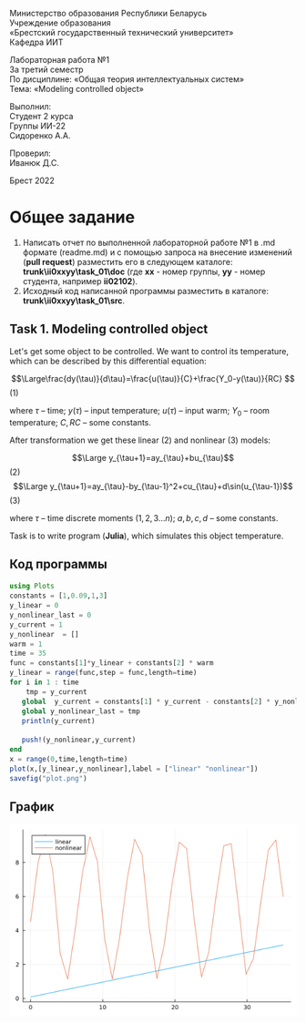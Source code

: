 Министерство образования Республики Беларусь <br/>
Учреждение образования <br/>
«Брестский государственный технический университет» <br/>
Кафедра ИИТ <br/>

Лабораторная работа №1 <br/>
За третий семестр <br/>
По дисциплине: «Общая теория интеллектуальных систем» <br/>
Тема: «Modeling controlled object» <br/>

Выполнил: <br/>
Студент 2 курса <br/>
Группы ИИ-22 <br/>
Сидоренко А.А. <br/>

Проверил: <br/>
Иванюк Д.С. <br/>

Брест 2022 <br/>

# Общее задание #
1. Написать отчет по выполненной лабораторной работе №1 в .md формате (readme.md) и с помощью запроса на внесение изменений (**pull request**) разместить его в следующем каталоге: **trunk\ii0xxyy\task_01\doc** (где **xx** - номер группы, **yy** - номер студента, например **ii02102**).
2. Исходный код написанной программы разместить в каталоге: **trunk\ii0xxyy\task_01\src**.

## Task 1. Modeling controlled object ##
Let's get some object to be controlled. We want to control its temperature, which can be described by this differential equation:

$$\Large\frac{dy(\tau)}{d\tau}=\frac{u(\tau)}{C}+\frac{Y_0-y(\tau)}{RC} $$ (1)

where $\tau$ – time; $y(\tau)$ – input temperature; $u(\tau)$ – input warm; $Y_0$ – room temperature; $C,RC$ – some constants.

After transformation we get these linear (2) and nonlinear (3) models:

$$\Large y_{\tau+1}=ay_{\tau}+bu_{\tau}$$ (2)
$$\Large y_{\tau+1}=ay_{\tau}-by_{\tau-1}^2+cu_{\tau}+d\sin(u_{\tau-1})$$ (3)

where $\tau$ – time discrete moments ($1,2,3{\dots}n$); $a,b,c,d$ – some constants.

Task is to write program (**Julia**), which simulates this object temperature.


## Код программы ##

~~~julia
using Plots
constants = [1,0.09,1,3]
y_linear = 0
y_nonlinear_last = 0
y_current = 1
y_nonlinear  = []
warm = 1
time = 35
func = constants[1]*y_linear + constants[2] * warm
y_linear = range(func,step = func,length=time)
for i in 1 : time
    tmp = y_current
   global  y_current = constants[1] * y_current - constants[2] * y_nonlinear_last^2 + constants[3]*warm + constants[4] * sin(warm) 
   global y_nonlinear_last = tmp
   println(y_current)
   
   push!(y_nonlinear,y_current)
end
x = range(0,time,length=time)
plot(x,[y_linear,y_nonlinear],label = ["linear" "nonlinear"])
savefig("plot.png")
~~~

## График ##

![график](/trunk/ii02219/task_01/doc/plot.png)

